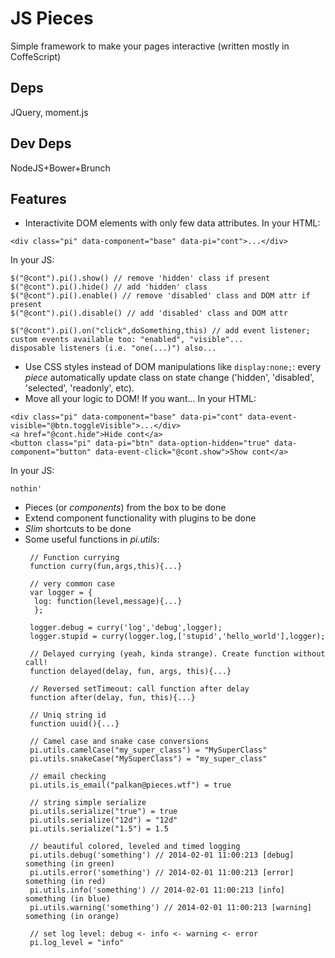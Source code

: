 # JS Pieces
Simple framework to make your pages interactive (written mostly in CoffeScript)

## Deps
JQuery, moment.js

## Dev Deps
NodeJS+Bower+Brunch

## Features 
* Interactivite DOM elements with only few data attributes.
In your HTML:
```
<div class="pi" data-component="base" data-pi="cont">...</div>
```
In your JS:
```
$("@cont").pi().show() // remove 'hidden' class if present
$("@cont").pi().hide() // add 'hidden' class 
$("@cont").pi().enable() // remove 'disabled' class and DOM attr if present
$("@cont").pi().disable() // add 'disabled' class and DOM attr 

$("@cont").pi().on("click",doSomething,this) // add event listener; custom events available too: "enabled", "visible"...
disposable listeners (i.e. "one(...)") also...
```
* Use CSS styles instead of DOM manipulations like ```display:none;```: 
every _piece_ automatically update class on state change ('hidden', 'disabled', 'selected', 'readonly', etc).
* Move all your logic to DOM! If you want...
In your HTML:
```
<div class="pi" data-component="base" data-pi="cont" data-event-visible="@btn.toggleVisible">...</div>
<a href="@cont.hide">Hide cont</a>
<button class="pi" data-pi="btn" data-option-hidden="true" data-component="button" data-event-click="@cont.show">Show cont</a>
```
In your JS:
```
nothin'
```
* Pieces (or _components_) from the box to be done
* Extend component functionality with plugins to be done
* *Slim* shortcuts to be done
* Some useful functions in _pi.utils_: 
  ```
   // Function currying
   function curry(fun,args,this){...} 

   // very common case
   var logger = {
    log: function(level,message){...}
    };
   
   logger.debug = curry('log','debug',logger);
   logger.stupid = curry(logger.log,['stupid','hello_world'],logger);

   // Delayed currying (yeah, kinda strange). Create function without call!
   function delayed(delay, fun, args, this){...}

   // Reversed setTimeout: call function after delay
   function after(delay, fun, this){...} 

   // Uniq string id
   function uuid(){...}

   // Camel case and snake case conversions
   pi.utils.camelCase("my_super_class") = "MySuperClass"
   pi.utils.snakeCase("MySuperClass") = "my_super_class"

   // email checking
   pi.utils.is_email("palkan@pieces.wtf") = true

   // string simple serialize
   pi.utils.serialize("true") = true
   pi.utils.serialize("12d") = "12d"
   pi.utils.serialize("1.5") = 1.5

   // beautiful colored, leveled and timed logging
   pi.utils.debug('something') // 2014-02-01 11:00:213 [debug] something (in green)
   pi.utils.error('something') // 2014-02-01 11:00:213 [error] something (in red)
   pi.utils.info('something') // 2014-02-01 11:00:213 [info] something (in blue)
   pi.utils.warning('something') // 2014-02-01 11:00:213 [warning] something (in orange)

   // set log level: debug <- info <- warning <- error 
   pi.log_level = "info"
    

   



